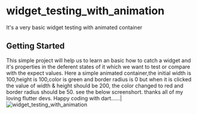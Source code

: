 # widget_testing_with_animation

It's a very basic widget testing with animated container

## Getting Started

This simple project will help us to learn an basic how to catch a widget and it's properties in the deferent states of it which we want to test or compare with the expect values. Here a simple animated container,the initial width is 100,height is 100,color is green and border radius is 0 but when it is clicked the value of width & height should be 200, the color changed to red and border radius should be 50. see the below screenshort.
thanks all of my loving flutter devs. Happy coding with dart......|
![widget_testing_with_animation](https://github.com/bzamanbd/widget_testing_with_animation/assets/90719674/9c803209-cdab-4b46-9dae-d3848e448fb2)


